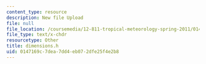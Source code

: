 ```yaml
---
content_type: resource
description: New file Upload
file: null
file_location: /coursemedia/12-811-tropical-meteorology-spring-2011/0147169c7dea7dd4eb072dfe25f4e2b8_dimensions.h
file_type: text/x-chdr
resourcetype: Other
title: dimensions.h
uid: 0147169c-7dea-7dd4-eb07-2dfe25f4e2b8
---
```

